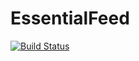 # EssentialFeed

[![Build Status](https://app.travis-ci.com/bgrdrk/EssentialFeed.svg?token=xx8hELQsJYFfWAHDFAPL&branch=main)](https://app.travis-ci.com/bgrdrk/EssentialFeed)
